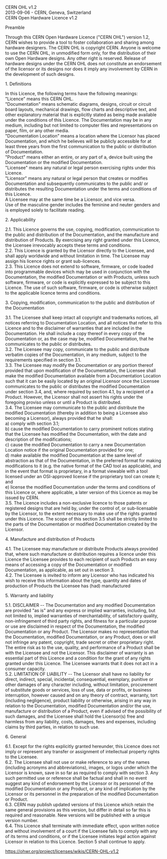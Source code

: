 CERN OHL v1.2\
2013-09-06 - CERN, Geneva, Switzerland\
CERN Open Hardware Licence v1.2

Preamble

Through this CERN Open Hardware Licence ("CERN OHL") version 1.2, CERN wishes to provide a tool to foster collaboration and sharing among hardware designers. The CERN OHL is copyright CERN. Anyone is welcome to use the CERN OHL, in unmodified form only, for the distribution of their own Open Hardware designs. Any other right is reserved. Release of hardware designs under the CERN OHL does not constitute an endorsement of the licensor or its designs nor does it imply any involvement by CERN in the development of such designs.

1\. Definitions

In this Licence, the following terms have the following meanings:\
"Licence" means this CERN OHL.\
"Documentation" means schematic diagrams, designs, circuit or circuit board layouts, mechanical drawings, flow charts and descriptive text, and other explanatory material that is explicitly stated as being made available under the conditions of this Licence. The Documentation may be in any medium, including but not limited to computer files and representations on paper, film, or any other media.\
"Documentation Location" means a location where the Licensor has placed Documentation, and which he believes will be publicly accessible for at least three years from the first communication to the public or distribution of Documentation.\
"Product" means either an entire, or any part of a, device built using the Documentation or the modified Documentation.\
"Licensee" means any natural or legal person exercising rights under this Licence.\
"Licensor" means any natural or legal person that creates or modifies Documentation and subsequently communicates to the public and/ or distributes the resulting Documentation under the terms and conditions of this Licence.\
A Licensee may at the same time be a Licensor, and vice versa.\
Use of the masculine gender includes the feminine and neuter genders and is employed solely to facilitate reading.

2\. Applicability

2.1. This Licence governs the use, copying, modification, communication to the public and distribution of the Documentation, and the manufacture and distribution of Products. By exercising any right granted under this Licence, the Licensee irrevocably accepts these terms and conditions.\
2.2. This Licence is granted by the Licensor directly to the Licensee, and shall apply worldwide and without limitation in time. The Licensee may assign his licence rights or grant sub-licences.\
2.3. This Licence does not extend to software, firmware, or code loaded into programmable devices which may be used in conjunction with the Documentation, the modified Documentation or with Products, unless such software, firmware, or code is explicitly expressed to be subject to this Licence. The use of such software, firmware, or code is otherwise subject to the applicable licence terms and conditions.

3\. Copying, modification, communication to the public and distribution of the Documentation

3.1. The Licensee shall keep intact all copyright and trademarks notices, all notices referring to Documentation Location, and all notices that refer to this Licence and to the disclaimer of warranties that are included in the Documentation. He shall include a copy thereof in every copy of the Documentation or, as the case may be, modified Documentation, that he communicates to the public or distributes.\
3.2. The Licensee may copy, communicate to the public and distribute verbatim copies of the Documentation, in any medium, subject to the requirements specified in section 3.1.\
3.3. The Licensee may modify the Documentation or any portion thereof provided that upon modification of the Documentation, the Licensee shall make the modified Documentation available from a Documentation Location such that it can be easily located by an original Licensor once the Licensee communicates to the public or distributes the modified Documentation under section 3.4, and, where required by section 4.1, by a recipient of a Product. However, the Licensor shall not assert his rights under the foregoing proviso unless or until a Product is distributed.\
3.4. The Licensee may communicate to the public and distribute the modified Documentation (thereby in addition to being a Licensee also becoming a Licensor), always provided that he shall:\
a) comply with section 3.1;\
b) cause the modified Documentation to carry prominent notices stating that the Licensee has modified the Documentation, with the date and description of the modifications;\
c) cause the modified Documentation to carry a new Documentation Location notice if the original Documentation provided for one;\
d) make available the modified Documentation at the same level of abstraction as that of the Documentation, in the preferred format for making modifications to it (e.g. the native format of the CAD tool as applicable), and in the event that format is proprietary, in a format viewable with a tool licensed under an OSI-approved license if the proprietary tool can create it; and\
e) license the modified Documentation under the terms and conditions of this Licence or, where applicable, a later version of this Licence as may be issued by CERN.\
3.5. The Licence includes a non-exclusive licence to those patents or registered designs that are held by, under the control of, or sub-licensable by the Licensor, to the extent necessary to make use of the rights granted under this Licence. The scope of this section 3.5 shall be strictly limited to the parts of the Documentation or modified Documentation created by the Licensor.

4\. Manufacture and distribution of Products

4.1. The Licensee may manufacture or distribute Products always provided that, where such manufacture or distribution requires a licence under this Licence the Licensee provides to each recipient of such Products an easy means of accessing a copy of the Documentation or modified Documentation, as applicable, as set out in section 3.\
4.2. The Licensee is invited to inform any Licensor who has indicated his wish to receive this information about the type, quantity and dates of production of Products the Licensee has (had) manufactured

5\. Warranty and liability

5.1. DISCLAIMER -- The Documentation and any modified Documentation are provided "as is" and any express or implied warranties, including, but not limited to, implied warranties of merchantability, of satisfactory quality, non-infringement of third party rights, and fitness for a particular purpose or use are disclaimed in respect of the Documentation, the modified Documentation or any Product. The Licensor makes no representation that the Documentation, modified Documentation, or any Product, does or will not infringe any patent, copyright, trade secret or other proprietary right. The entire risk as to the use, quality, and performance of a Product shall be with the Licensee and not the Licensor. This disclaimer of warranty is an essential part of this Licence and a condition for the grant of any rights granted under this Licence. The Licensee warrants that it does not act in a consumer capacity.\
5.2. LIMITATION OF LIABILITY -- The Licensor shall have no liability for direct, indirect, special, incidental, consequential, exemplary, punitive or other damages of any character including, without limitation, procurement of substitute goods or services, loss of use, data or profits, or business interruption, however caused and on any theory of contract, warranty, tort (including negligence), product liability or otherwise, arising in any way in relation to the Documentation, modified Documentation and/or the use, manufacture or distribution of a Product, even if advised of the possibility of such damages, and the Licensee shall hold the Licensor(s) free and harmless from any liability, costs, damages, fees and expenses, including claims by third parties, in relation to such use.

6\. General

6.1. Except for the rights explicitly granted hereunder, this Licence does not imply or represent any transfer or assignment of intellectual property rights to the Licensee.\
6.2. The Licensee shall not use or make reference to any of the names (including acronyms and abbreviations), images, or logos under which the Licensor is known, save in so far as required to comply with section 3. Any such permitted use or reference shall be factual and shall in no event suggest any kind of endorsement by the Licensor or its personnel of the modified Documentation or any Product, or any kind of implication by the Licensor or its personnel in the preparation of the modified Documentation or Product.\
6.3. CERN may publish updated versions of this Licence which retain the same general provisions as this version, but differ in detail so far this is required and reasonable. New versions will be published with a unique version number.\
6.4. This Licence shall terminate with immediate effect, upon written notice and without involvement of a court if the Licensee fails to comply with any of its terms and conditions, or if the Licensee initiates legal action against Licensor in relation to this Licence. Section 5 shall continue to apply.

https://ohwr.org/project/licenses/wikis/CERN-OHL-v1.2
